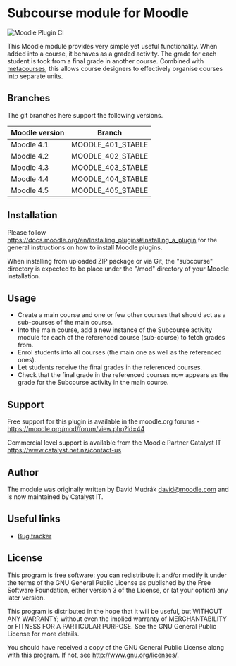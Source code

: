 Subcourse module for Moodle
===========================

![Moodle Plugin CI](https://github.com/catalyst/moodle-mod_subcourse/workflows/Moodle%20Plugin%20CI/badge.svg)

This Moodle module provides very simple yet useful functionality. When added into a
course, it behaves as a graded activity. The grade for each student is took from a
final grade in another course. Combined with
[metacourses](http://docs.moodle.org/en/Course_meta_link), this allows course
designers to effectively organise courses into separate units.


Branches
------------
The git branches here support the following versions.

| Moodle version        | Branch            |
|-----------------------|-------------------|
| Moodle 4.1            | MOODLE_401_STABLE |
| Moodle 4.2            | MOODLE_402_STABLE |
| Moodle 4.3            | MOODLE_403_STABLE |
| Moodle 4.4            | MOODLE_404_STABLE |
| Moodle 4.5            | MOODLE_405_STABLE |


Installation
------------

Please follow <https://docs.moodle.org/en/Installing_plugins#Installing_a_plugin> for
the general instructions on how to install Moodle plugins.

When installing from uploaded ZIP package or via Git, the "subcourse" directory is
expected to be place under the "/mod" directory of your Moodle installation. 

Usage
-----

* Create a main course and one or few other courses that should act as a sub-courses of
  the main course.
* Into the main course, add a new instance of the Subcourse activity module for each
  of the referenced course (sub-course) to fetch grades from.
* Enrol students into all courses (the main one as well as the referenced ones).
* Let students receive the final grades in the referenced courses.
* Check that the final grade in the referenced courses now appears as the grade for
  the Subcourse activity in the main course.
  
Support
------

Free support for this plugin is available in the moodle.org forums - https://moodle.org/mod/forum/view.php?id=44

Commercial level support is available from the Moodle Partner Catalyst IT https://www.catalyst.net.nz/contact-us

Author
------

The module was originally written by David Mudrák <david@moodle.com> and is now maintained by Catalyst IT.

Useful links
------------

* [Bug tracker](https://github.com/catalyst/moodle-mod_subcourse/issues)

License
-------

This program is free software: you can redistribute it and/or modify it under the
terms of the GNU General Public License as published by the Free Software Foundation,
either version 3 of the License, or (at your option) any later version.

This program is distributed in the hope that it will be useful, but WITHOUT ANY
WARRANTY; without even the implied warranty of MERCHANTABILITY or FITNESS FOR A
PARTICULAR PURPOSE.  See the GNU General Public License for more details.

You should have received a copy of the GNU General Public License along with this
program. If not, see <http://www.gnu.org/licenses/>.
